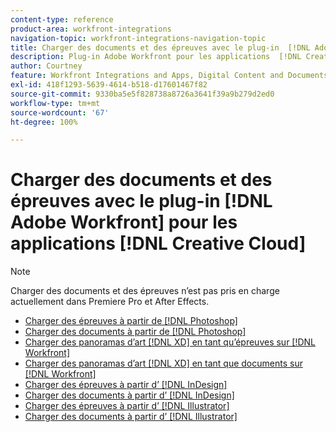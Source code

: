 ```yaml
---
content-type: reference
product-area: workfront-integrations
navigation-topic: workfront-integrations-navigation-topic
title: Charger des documents et des épreuves avec le plug-in  [!DNL Adobe Workfront]  pour les applications  [!DNL Creative Cloud]
description: Plug-in Adobe Workfront pour les applications  [!DNL Creative Cloud]
author: Courtney
feature: Workfront Integrations and Apps, Digital Content and Documents
exl-id: 418f1293-5639-4614-b518-d17601467f82
source-git-commit: 9330ba5e5f828738a8726a3641f39a9b279d2ed0
workflow-type: tm+mt
source-wordcount: '67'
ht-degree: 100%

---
```


# Charger des documents et des épreuves avec le plug-in [!DNL Adobe Workfront] pour les applications [!DNL Creative Cloud]

>[!NOTE]
>
>Charger des documents et des épreuves n’est pas pris en charge actuellement dans Premiere Pro et After Effects.


* [Charger des épreuves à partir de  [!DNL Photoshop]](/help/quicksilver/workfront-integrations-and-apps/adobe-workfront-for-creative-cloud/wf-cc-proofs-ps.md)
* [Charger des documents à partir de  [!DNL Photoshop]](/help/quicksilver/workfront-integrations-and-apps/adobe-workfront-for-creative-cloud/wf-cc-docs-ps.md)
* [Charger des panoramas d’art  [!DNL XD]  en tant qu’épreuves sur  [!DNL Workfront]](/help/quicksilver/workfront-integrations-and-apps/adobe-workfront-for-creative-cloud/wf-adobe-xd-proofs.md)
* [Charger des panoramas d’art  [!DNL XD]  en tant que documents sur  [!DNL Workfront]](/help/quicksilver/workfront-integrations-and-apps/adobe-workfront-for-creative-cloud/wf-adobe-xd-docs.md)
* [Charger des épreuves à partir d’ [!DNL InDesign]](/help/quicksilver/workfront-integrations-and-apps/adobe-workfront-for-creative-cloud/wf-adobe-proofs-id.md)
* [Charger des documents à partir d’ [!DNL InDesign]](/help/quicksilver/workfront-integrations-and-apps/adobe-workfront-for-creative-cloud/wf-adobe-docs-id.md)
* [Charger des épreuves à partir d’ [!DNL Illustrator]](/help/quicksilver/workfront-integrations-and-apps/adobe-workfront-for-creative-cloud/wf-adobe-proofs-ai.md)
* [Charger des documents à partir d’ [!DNL Illustrator]](/help/quicksilver/workfront-integrations-and-apps/adobe-workfront-for-creative-cloud/wf-adobe-docs-id.md)
